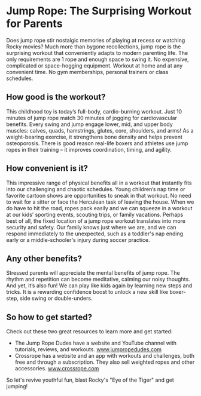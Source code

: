 
# Jump Rope: The Surprising Workout for Parents

Does jump rope stir nostalgic memories of playing at recess or watching Rocky movies? Much more than bygone recollections, jump rope is the surprising workout that conveniently adapts to modern parenting life. 
The only requirements are 1 rope and enough space to swing it. No expensive, complicated or space-hogging equipment. Workout at home and at any convenient time. No gym memberships, personal trainers or class schedules.

## How good is the workout?

This childhood toy is today’s full-body, cardio-burning workout. Just 10 minutes of jump rope match 30 minutes of jogging for cardiovascular benefits. Every swing and jump engage lower, mid, and upper body muscles: calves, quads, hamstrings, glutes, core, shoulders, and arms! As a weight-bearing exercise, it strengthens bone density and helps prevent osteoporosis. There is good reason real-life boxers and athletes use jump ropes in their training – it improves coordination, timing, and agility.

## How convenient is it?

This impressive range of physical benefits all in a workout that instantly fits into our challenging and chaotic schedules. Young children’s nap time or favorite cartoon shows are opportunities to sneak in that workout. No need to wait for a sitter or face the Herculean task of leaving the house.  When we do have to hit the road, ropes pack easily and we can squeeze in a workout at our kids’ sporting events, scouting trips, or family vacations. Perhaps best of all, the fixed location of a jump rope workout translates into more security and safety. Our family knows just where we are, and we can respond immediately to the unexpected, such as a toddler's nap ending early or a middle-schooler's injury during soccer practice. 

## Any other benefits?

Stressed parents will appreciate the mental benefits of jump rope. The rhythm and repetition can become meditative, calming our noisy thoughts. And yet, it’s also fun! We can play like kids again by learning new steps and tricks. It is a rewarding confidence boost to unlock a new skill like boxer-step, side swing or double-unders. 


## So how to get started?

Check out these two great resources to learn more and get started:
* The Jump Rope Dudes have a website and YouTube channel with tutorials, reviews, and workouts. www.jumpropedudes.com 
* Crossrope has a website and an app with workouts and challenges, both free and through a subscription. They also sell weighted ropes and other accessories. www.crossrope.com 

So let's revive youthful fun, blast Rocky's "Eye of the Tiger" and get jumping!
